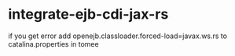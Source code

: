 # integrate-ejb-cdi-jax-rs


if you get error add openejb.classloader.forced-load=javax.ws.rs to catalina.properties in tomee
